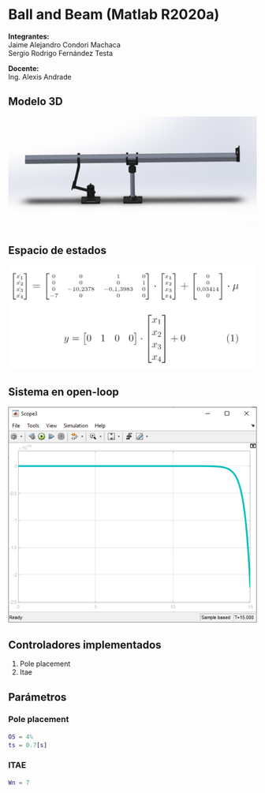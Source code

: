 # **Ball and Beam (Matlab R2020a)**

**Integrantes:**  
Jaime Alejandro Condori Machaca  
Sergio Rodrigo Fernández Testa

**Docente:**  
Ing. Alexis Andrade

## Modelo 3D

![Ball and Beam](./assets/readme/ballandbeam.png)

## **Espacio de estados**

![State Space](./assets/readme/state_space.png)

## **Sistema en open-loop**

![open-loop](./assets/PLANTA.png)

## **Controladores implementados**

1. Pole placement
2. Itae

## **Parámetros**

### **Pole placement**

~~~matlab
OS = 4%
ts = 0.7[s]
~~~

### **ITAE**

~~~matlab
Wn = 7
~~~
